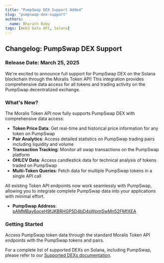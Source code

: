 ```yaml
---
title: "PumpSwap DEX Support Added"
slug: "pumpswap-dex-support"
authors:
  name: Bharath Babu
tags: [Web3 Data API, Solana]
---
```


## Changelog: PumpSwap DEX Support

### Release Date: March 25, 2025

We're excited to announce full support for PumpSwap DEX on the Solana blockchain through the Moralis Token API! This integration provides comprehensive data access for all tokens and trading activity on the PumpSwap decentralized exchange.

### What's New?

The Moralis Token API now fully supports PumpSwap DEX with comprehensive data access:

- **Token Price Data**: Get real-time and historical price information for any token on PumpSwap
- **Pair Analytics**: Access detailed statistics on PumpSwap trading pairs including liquidity and volume
- **Transaction Tracking**: Monitor all swap transactions on the PumpSwap platform
- **OHLCV Data**: Access candlestick data for technical analysis of tokens traded on PumpSwap
- **Multi-Token Queries**: Fetch data for multiple PumpSwap tokens in a single API call

All existing Token API endpoints now work seamlessly with PumpSwap, allowing you to integrate complete PumpSwap data into your applications with minimal effort.

- **PumpSwap Address**: [pAMMBay6oceH9fJKBRHGP5D4bD4sWpmSwMn52FMfXEA](https://solscan.io/account/pAMMBay6oceH9fJKBRHGP5D4bD4sWpmSwMn52FMfXEA)

### Getting Started

Access PumpSwap token data through the standard Moralis Token API endpoints with the PumpSwap tokens and pairs.

For a complete list of supported DEXs on Solana, including PumpSwap, please refer to our [Supported DEXs documentation](/web3-data-api/solana/supported-dexs).
